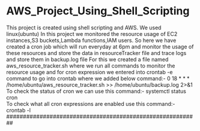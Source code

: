 # AWS_Project_Using_Shell_Scripting
This project is created using shell scripting and AWS. We used linux(ubuntu)
In this project we monitored the resource usage of EC2 instances,S3 buckets,Lambda functions,IAM users. So here we have created a cron job which will run everyday at 6pm and monitor the usage of these resources and store the data in resourceTracker file and trace logs and store them in backup.log file
For this we created a file named aws_resource_tracker.sh where we run all commands to monitor the resource usage and for cron expression we entered into crontab -e command to go into crontab where we added below command:-
0 18 * * * /home/ubuntu/aws_resource_tracker.sh >> /home/ubuntu/backup.log 2>&1
To check the status of cron we can use this command:- systemctl status cron  
To check what all cron expressions are enabled use this command:- crontab -l
##########################################################
